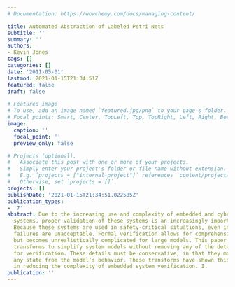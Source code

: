 ```yaml
---
# Documentation: https://wowchemy.com/docs/managing-content/

title: Automated Abstraction of Labeled Petri Nets
subtitle: ''
summary: ''
authors:
- Kevin Jones
tags: []
categories: []
date: '2011-05-01'
lastmod: 2021-01-15T21:34:51Z
featured: false
draft: false

# Featured image
# To use, add an image named `featured.jpg/png` to your page's folder.
# Focal points: Smart, Center, TopLeft, Top, TopRight, Left, Right, BottomLeft, Bottom, BottomRight.
image:
  caption: ''
  focal_point: ''
  preview_only: false

# Projects (optional).
#   Associate this post with one or more of your projects.
#   Simply enter your project's folder or file name without extension.
#   E.g. `projects = ["internal-project"]` references `content/project/deep-learning/index.md`.
#   Otherwise, set `projects = []`.
projects: []
publishDate: '2021-01-15T21:34:51.022585Z'
publication_types:
- '7'
abstract: Due to the increasing use and complexity of embedded and cyber-physical
  systems, proper validation of these systems is an increasingly important topic.
  Because these systems are used in safety-critical situations, even intermittent
  failures are unacceptable. Formal verification allows for comprehensive validation,
  but becomes unrealistically complicated for large models. This paper proposes certain
  transforms to simplify system models without removing any of the details required
  for verification. These details must be conservative, in that they may not remove
  any state from the model’s behavior. These transforms have shown this method promising
  in reducing the complexity of embedded system verification. I.
publication: ''
---
```

